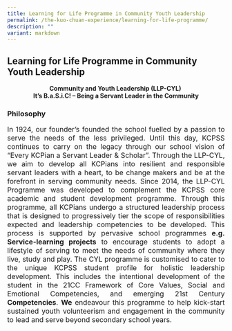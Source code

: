 ```yaml
---
title: Learning for Life Programme in Community Youth Leadership
permalink: /the-kuo-chuan-experience/learning-for-life-programme/
description: ""
variant: markdown
---
```

## Learning for Life Programme in Community Youth Leadership

<center>
<b>Community and Youth Leadership (LLP-CYL)&nbsp; <br>
It’s B.a.S.i.C! – Being a Servant Leader in the Community</b>
</center>

### Philosophy


<p style="text-align: justify;font-size:16px;">
In 1924, our founder’s founded the school fuelled by a passion to serve the needs of the less privileged. Until this day, KCPSS continues to carry on the legacy through our school vision of “Every KCPian a Servant Leader &amp; Scholar”. Through the LLP-CYL, we aim to develop all KCPians into resilient and responsible servant leaders with a heart, to be change makers and be at the forefront in serving community needs. Since 2014, the LLP-CYL Programme was developed to complement the KCPSS core academic and student development programme. Through this programme, all KCPians undergo a structured leadership process that is designed to progressively tier the scope of responsibilities expected and leadership competencies to be developed. This process is supported by pervasive school programmes <b>e.g. Service-learning projects</b> to encourage students to adopt a lifestyle of serving to meet the needs of community where they live, study and play. The CYL programme is customised to cater to the unique KCPSS student profile for holistic leadership development. This includes the intentional development of the student in the 21CC Framework of Core Values, Social and Emotional Competencies, and emerging 21st Century <b>Competencies</b>. <b>We</b> endeavour this programme to help kick-start sustained youth volunteerism and engagement in the community to lead and serve beyond secondary school years.</p>